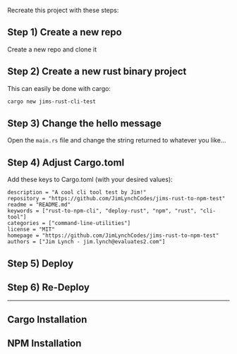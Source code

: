 Recreate this project with these steps:

## Step 1) Create a new repo
Create a new repo and clone it

## Step 2) Create a new rust binary project
This can easily be done with cargo:
```bash
cargo new jims-rust-cli-test
```

## Step 3) Change the hello message
Open the `main.rs` file and change the string returned to whatever you like...

## Step 4) Adjust Cargo.toml
Add these keys to Cargo.toml (with your desired values):
```
description = "A cool cli tool test by Jim!"
repository = "https://github.com/JimLynchCodes/jims-rust-to-npm-test"
readme = "README.md"
keywords = ["rust-to-npm-cli", "deploy-rust", "npm", "rust", "cli-tool"]
categories = ["command-line-utilities"]
license = "MIT"
homepage = "https://github.com/JimLynchCodes/jims-rust-to-npm-test"
authors = ["Jim Lynch - jim.lynch@evaluates2.com"]
```

## Step 5) Deploy


## Step 6) Re-Deploy


---

## Cargo Installation


## NPM Installation